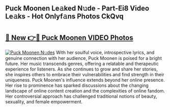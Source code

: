 ## Puck Moonen Le𝚊ked N𝚞de - Part-Ei8 Video Le𝚊ks - Hot Onlyf𝚊ns Photos CkQvq

# <h2><a href="http://ac26234.deff.icu/?id=Puck+Moonen">🔗 New 👉🔴 Puck Moonen VIDEO Photos</a></h2>

[![Puck Moonen N𝚞des](https://i.imgur.com/rIISA9y.gif)](http://ac26234.deff.icu/?id=Puck+Moonen)
With her soulful voice, introspective lyrics, and genuine connection with her audience, Puck Moonen is poised for a bright future. Her music transcends genres, offering a relatable and therapeutic experience for listeners. As she continues to grow and share her stories, she inspires others to embrace their vulnerabilities and find strength in their uniqueness. Puck Moonen's influence extends beyond her online presence. Her rise to prominence has sparked discussions about the changing landscape of online content creation and the complexities of online fandom. Her controversial approach has challenged traditional notions of beauty, sexuality, and female empowerment.
